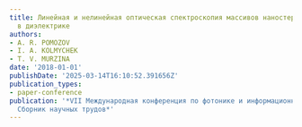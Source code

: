 ```yaml
---
title: Линейная и нелинейная оптическая спектроскопия массивов наностержней металла
  в диэлектрике
authors:
- A. R. POMOZOV
- I. A. KOLMYCHEK
- T. V. MURZINA
date: '2018-01-01'
publishDate: '2025-03-14T16:10:52.391656Z'
publication_types:
- paper-conference
publication: '*VII Международная конференция по фотонике и информационной оптике.
  Сборник научных трудов*'
---
```

